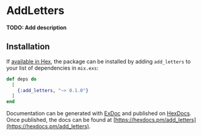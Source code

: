 # AddLetters

**TODO: Add description**

## Installation

If [available in Hex](https://hex.pm/docs/publish), the package can be installed
by adding `add_letters` to your list of dependencies in `mix.exs`:

```elixir
def deps do
  [
    {:add_letters, "~> 0.1.0"}
  ]
end
```

Documentation can be generated with [ExDoc](https://github.com/elixir-lang/ex_doc)
and published on [HexDocs](https://hexdocs.pm). Once published, the docs can
be found at [https://hexdocs.pm/add_letters](https://hexdocs.pm/add_letters).


